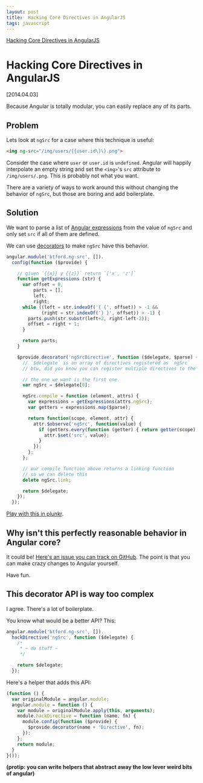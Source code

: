 ```yaml
---
layout: post
title:  Hacking Core Directives in AngularJS
tags: javascript
---
```


[Hacking Core Directives in AngularJS](http://briantford.com/blog/angular-hacking-core.html)

# Hacking Core Directives in AngularJS

<span class="date">[2014.04.03]</span>

Because Angular is totally modular, you can easily replace any of its parts.


## Problem

Lets look at `ngSrc` for a case where this technique is useful:

```html
<img ng-src="/img/users/{{user.id\}\}.png">
```

Consider the case where `user` or `user.id` is `undefined`.
Angular will happily interpolate an empty string and set the `<img>`'s `src` attribute to `/img/users/.png`.
This is probably not what you want.

There are a variety of ways to work around this without changing the behavior of `ngSrc`, but
those are boring and add boilerplate.


## Solution

We want to parse a list of [Angular expressions](http://docs.angularjs.org/guide/expression) from
the value of `ngSrc` and only set `src` if all of them are defined.

We can use [decorators](https://github.com/btford/brian-talks-about-decorators) to make `ngSrc`
have this behavior.

```js
angular.module('btford.ng-src', []).
  config(function ($provide) {

    // given `{{x}} y {{z}}` return `['x', 'z']`
    function getExpressions (str) {
      var offset = 0,
          parts = [],
          left,
          right;
      while ((left = str.indexOf('{ {', offset)) > -1 &&
             (right = str.indexOf('} }', offset)) > -1) {
        parts.push(str.substr(left+2, right-left-2));
        offset = right + 1;
      }

      return parts;
    }

    $provide.decorator('ngSrcDirective', function ($delegate, $parse) {
      // `$delegate` is an array of directives registered as `ngSrc`
      // btw, did you know you can register multiple directives to the same name?

      // the one we want is the first one.
      var ngSrc = $delegate[0];

      ngSrc.compile = function (element, attrs) {
        var expressions = getExpressions(attrs.ngSrc);
        var getters = expressions.map($parse);

        return function(scope, element, attr) {
          attr.$observe('ngSrc', function(value) {
            if (getters.every(function (getter) { return getter(scope); })) {
              attr.$set('src', value);
            }
          });
        };
      };

      // our compile function above returns a linking function
      // so we can delete this
      delete ngSrc.link;

      return $delegate;
    });
  });
```

[Play with this in plunkr](http://plnkr.co/edit/xFzIQNeBgPMW0h0mVNEU?p=preview).

## Why isn't this perfectly reasonable behavior in Angular core?

It could be!
[Here's an issue you can track on GitHub](https://github.com/angular/angular.js/issues/6984).
The point is that you can make crazy changes to Angular yourself.

Have fun.


## This decorator API is way too complex
I agree. There's a lot of boilerplate.

You know what would be a better API? This:

```javascript
angular.module('btford.ng-src', []).
  hackDirective('ngSrc', function ($delegate) {
    /*
     * ~ do stuff ~
     */

    return $delegate;
  });
```


Here's a helper that adds this API:

```javascript
(function () {
  var originalModule = angular.module;
  angular.module = function () {
    var module = originalModule.apply(this, arguments);
    module.hackDirective = function (name, fn) {
      module.config(function ($provide) {
        $provide.decorator(name + 'Directive', fn);
      });
    };
    return module;
  }
}());
```

**(protip: you can write helpers that abstract away the low lever weird bits of angular)**

